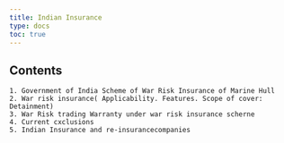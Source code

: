 ```yaml
---
title: Indian Insurance
type: docs
toc: true
---
```

## Contents


    1. Government of India Scheme of War Risk Insurance of Marine Hull 
    2. War risk insurance( Applicability. Features. Scope of cover: Detainment) 
    3. War Risk trading Warranty under war risk insurance scherne 
    4. Current cxclusions 
    5. Indian Insurance and re-insurancecompanies

